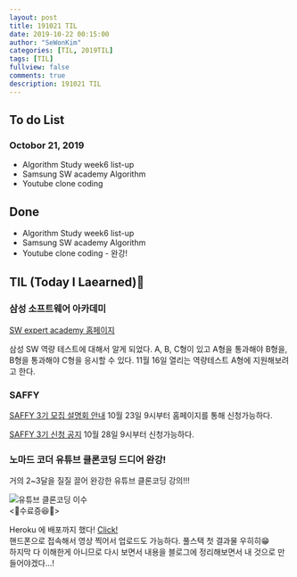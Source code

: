 ```yaml
---
layout: post
title: 191021 TIL
date: 2019-10-22 00:15:00
author: "SeWonKim"
categories: [TIL, 2019TIL]
tags: [TIL]
fullview: false
comments: true
description: 191021 TIL
---
```


## To do List

### Octobor 21, 2019

- Algorithm Study week6 list-up
- Samsung SW academy Algorithm
- Youtube clone coding

## Done

- Algorithm Study week6 list-up
- Samsung SW academy Algorithm
- Youtube clone coding - 완강!

## TIL (Today I Laearned)🤔

### 삼성 소프트웨어 아카데미

[SW expert academy 홈페이지](https://swexpertacademy.com/main/main.do)

삼성 SW 역량 테스트에 대해서 알게 되었다. A, B, C형이 있고 A형을 통과해야 B형을, B형을 통과해야 C형을 응시할 수 있다. 11월 16일 열리는 역량테스트 A형에 지원해보려고 한다. 

### SAFFY
[SAFFY 3기 모집 설명회 안내](https://www.ssafy.com/ksp/servlet/swp.board.controller.SwpBoardServlet) 10월 23일 9시부터 홈페이지를 통해 신청가능하다.

[SAFFY 3기 신청 공지](https://www.ssafy.com/ksp/jsp/swp/apply/swpApplyProcess.jsp) 10월 28일 9시부터 신청가능하다.

### 노마드 코더 유튜브 클론코딩 드디어 완강!

거의 2~3달을 질질 끌어 완강한 유튜브 클론코딩 강의!!!     

![유튜브 클론코딩 이수](https://user-images.githubusercontent.com/30452963/67219389-e48e1580-f462-11e9-8591-0380f0fc0bd8.JPG)          
<🎊수료증😆🎊>

Heroku 에 배포까지 했다! [Click!](https://shielded-ocean-96927.herokuapp.com)     
핸드폰으로 접속해서 영상 찍어서 업로드도 가능하다. 풀스택 첫 결과물 우히히😁      
하지막 다 이해한게 아니므로 다시 보면서 내용을 블로그에 정리해보면서 내 것으로 만들어야겠다...!



